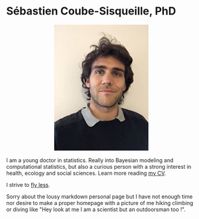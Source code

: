 # Sébastien Coube-Sisqueille, PhD

<p align="center">
  <img src="photo_2022-01-25_16-42-23.jpg " width="250" alt="accessibility text">
</p>

I am a young doctor in statistics. Really into Bayesian modeling and computational statistics, but also a curious person with a strong interest in health, ecology and social sciences. Learn more reading [my CV](https://github.com/SebastienCoube/SebastienCoube/blob/main/CV_S_COUBE_SISQUEILLE.pdf).

I strive to [fly less](https://sites.tufts.edu/flyingless/). 

Sorry about the lousy markdown personal page but I have not enough time nor desire to make a proper homepage with a picture of me hiking climbing or diving like "Hey look at me I am a scientist but an outdoorsman too !".


<!---
SebastienCoube/SebastienCoube is a ✨ special ✨ repository because its `README.md` (this file) appears on your GitHub profile.
You can click the Preview link to take a look at your changes.
--->

